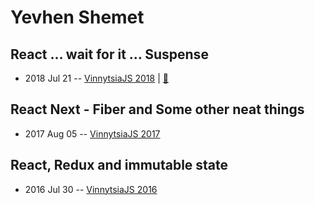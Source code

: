 # Yevhen Shemet

## React … wait for it … Suspense
- 2018 Jul 21 -- [VinnytsiaJS 2018](https://youtu.be/a2NLPMgtaYc)  | [:notebook:](https://present-react-suspense.herokuapp.com/)  
## React Next - Fiber and Some other neat things
- 2017 Aug 05 -- [VinnytsiaJS 2017](https://www.youtube.com/watch?v=SbWFMoZDxdA)    
## React, Redux and immutable state
- 2016 Jul 30 -- [VinnytsiaJS 2016](https://www.youtube.com/watch?v=HWTqxAUCBsI)    
